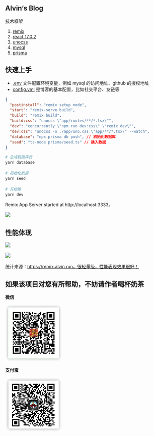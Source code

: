 ## Alvin‘s Blog

技术框架

1. [remix](https://github.com/remix-run/remix)
2. [react 17.0.2](https://github.com/facebook/react)
3. [unocss](https://github.com/unocss/unocss)
4. [mysql](https://github.com/mysqljs/mysql)
5. [prisma](https://github.com/prisma/prisma)

## 快速上手

- [.env](./.env) 文件配置环境变量，例如 mysql 的访问地址、github 的授权地址
- [config.yml](./config.yml) 是博客的基本配置，比如社交平台、友链等

```json
{
  "postinstall": "remix setup node",
  "start": "remix-serve build",
  "build": "remix build",
  "build:css": "unocss \"app/routes/**/*.tsx\"",
  "dev": "concurrently \"npm run dev:css\" \"remix dev\"",
  "dev:css": "unocss -o ./app/uno.css \"app/**/*.tsx\" --watch",
  "database": "npx prisma db push", // 初始化数据库
  "seed": "ts-node prisma/seed.ts" // 插入数据
}
```

```bash
# 生成数据库表
yarn database

# 初始化数据
yarn seed

# 开始跑
yarn dev
```

Remix App Server started at http://localhost:3333。

![](https://user-images.githubusercontent.com/34113677/155190401-8662dc40-d7ba-4614-92b3-4fd5a4810043.png)

## 性能体现

![](https://user-images.githubusercontent.com/34113677/155289161-67e5b721-345a-4c35-86ab-a7aa95dddd48.png)

![](https://user-images.githubusercontent.com/34113677/155289175-ef19b26d-651c-49d5-af76-88518a8e5262.png)

统计来源：https://remix.alvin.run，很轻量级，性能表现效果很好！

## 如果该项目对您有所帮助，不妨请作者喝杯奶茶

**微信**

<img src="public/wechat.png" width="180">

**支付宝**

<img src="public/alipay.png" width="180">
